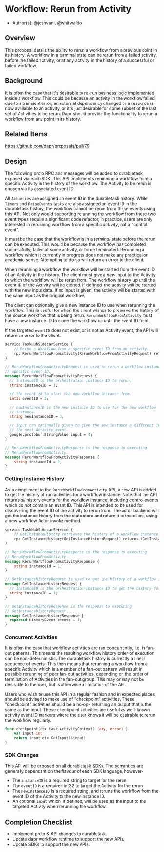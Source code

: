 # Workflow: Rerun from Activity

* Author(s): @joshvanl, @whitwaldo

## Overview

This proposal details the ability to rerun a workflow from a previous point in its history.
A workflow in a terminal state can be rerun from a failed activity, before the failed activity, or at any activity in the history of a successful or failed workflow.

## Background

It is often the case that it's desirable to re-run business logic implemented inside a workflow.
This could be because an activity in the workflow failed due to a transient error, an external dependency changed or a resource is now available to an activity, or it's just desirable for some subset of the last set of Activities to be rerun.
Dapr should provide the functionality to rerun a workflow from any point in its history.

## Related Items

https://github.com/dapr/proposals/pull/79

## Design

The following proto RPC and messages will be added to durabletask, exposed via each SDK.
This API implements rerunning a workflow from a specific Activity in the history of the workflow.
The Activity to be rerun is chosen via its associated event ID.

All `Activties` are assigned an event ID in the durabletask history.
While `Timers` and `RaiseEvents` tasks are also assigned an event ID in the durabletask history, the workflow cannot be rerun from these events using this API.
Not only would supporting rerunning the workflow from these two event types require a significant code refactor, in practice, users are only interested in rerunning workflow from a specific _activity_, not a "control event".

It must be the case that the workflow is in a _terminal_ state before the rerun can be executed.
This would be because the workflow has completed successfully, failed at some activity, or force terminated.
Rerunning a workflow which is currently in progress does not make any practical or academic sense.
Attempting to do so will return an error to the client.

When rerunning a workflow, the workflow will be started from the event ID of an Activity in the history.
The client must give a _new_ input to the Activity to which the workflow will be rerun from.
The workflow history up until the event ID of the Activity will be cloned.
If defined, the activity will be started with the new input data.
If no input is given, the activity will be started with the same input as the original workflow.

The client can optionally give a new instance ID to use when rerunning the workflow.
This is useful for when the client wishes to preserve the history of the source workflow that is being rerun.
`RerunWorkflowFromActivity` must have a new instance ID to clone the workflow up until the event ID from.

If the targeted `eventID` does not exist, or is not an Activity event, the API will return an error to the client.

```proto
service TaskHubSidecarService {
    // Rerun a Workflow from a specific event ID from an activity.
    rpc RerunWorkflowFromActivity(RerunWorkflowFromActivityRequest) returns (RerunWorkflowFromActivityResponse);
}

// RerunWorkflowFromActivityRequest is used to rerun a workflow instance from a
// specific event ID.
message RerunWorkflowFromActivityRequest {
  // instanceID is the orchestration instance ID to rerun.
  string instanceID = 1;

  // the event id to start the new workflow instance from.
  int32 eventID = 2;

  // newInstanceID is the new instance ID to use for the new workflow
  // instance.
  string newInstanceID = 3;

  // input can optionally given to give the new instance a different input to
  // the next Activity event.
  google.protobuf.StringValue input = 4;
}

// RerunWorkflowFromActivityResponse is the response to executing
// RerunWorkflowFromActivity.
message RerunWorkflowFromActivityResponse {
    string instanceId = 1;
}
```

### Getting Instance History

As a compliment to the `RerunWorkflowFromActivity` API, a new API is added to get the history of run activities for a workflow instance.
Note that the API returns _all_ history events for the workflow instance, including control events which do _not_ contain an event ID.
This API is intended to be used for discovering the event ID of the activity to rerun from.
The actor backend will get the instance history from the state store and return it to the client, using a new workflow Actor invoke method.

```proto
service TaskHubSidecarService {
    // GetInstanceHistory retrieves the history of a workflow instance.
    rpc GetInstanceHistory(GetInstanceHistoryRequest) returns (GetInstanceHistoryResponse);
}

// RerunWorkflowFromActivityResponse is the response to executing
// RerunWorkflowFromActivity.
message RerunWorkflowFromActivityResponse {
    string instanceId = 1;
}

// GetInstanceHistoryRequest is used to get the history of a workflow instance.
message GetInstanceHistoryRequest {
  // instanceID is the orchestration instance ID to get the history for.
  string instanceID = 1;
}

// GetInstanceHistoryResponse is the response to executing
// GetInstanceHistoryRequest.
message GetInstanceHistoryResponse {
  repeated HistoryEvent events = 1;
}
```

### Concurrent Activities

It is often the case that workflow activities are run concurrently, i.e. in fan-out patterns.
This means the resulting workflow history order of execution can be non-deterministic.
The durabletask history is currently a linear sequence of events.
This then means that rerunning a workflow from a specific Activity which is a member of a fan-out pattern will result in possible rerunning of peer fan-out activities, depending on the order of termination of Activities in the fan-out group.
This may or may not be desirable to the user, but is otherwise a limitation of the API.

Users who wish to use this API in a regular fashion and in expected places should be advised to make use of "checkpoint" activities.
These "checkpoint" activities should be a no-op- returning an output that is the same as the input.
These checkpoint activities are useful as well-known activity event ID markers where the user knows it will be desirable to rerun the workflow regularly.

```go
func checkpoint(ctx task.ActivityContext) (any, error) {
	var input int
	return input,ctx.GetInput(&input)
}
```

### SDK Changes

This API will be exposed on all durabletask SDKs.
The semantics are generally dependant on the flavour of each SDK language, however-
- The `instanceID` is a required string to target for the rerun.
- The `eventID` is a required int32 to target the Activity for the rerun.
- The `newInstanceID` is a required string, and reruns the workflow from the event ID of the Activity to the new instance ID.
- An optional `input` which, if defined, will be used as the input to the targeted Activity when rerunning the workflow.

## Completion Checklist

* Implement proto & API changes to durabletask.
* Update dapr workflow runtime to support the new APIs.
* Update SDKs to support the new APIs.
